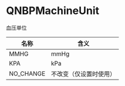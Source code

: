 # QNBPMachineUnit

血压单位

| 名称   | 含义   |
|------|------|
| MMHG | mmHg |
| KPA  | kPa  |
| NO_CHANGE | 不改变（仅设置时使用） |